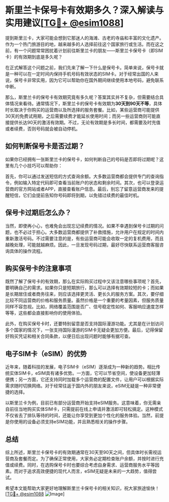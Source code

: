 # 斯里兰卡保号卡有效期多久？深入解读与实用建议[[TG💪+ @esim1088](https://t.me/s/esim1088)]

提到斯里兰卡，大家可能会想到它那迷人的海滩、古老的寺庙和丰富的文化遗产。作为一个热门旅游目的地，越来越多的人选择前往这个国家旅行或生活。而在这之前，有一个问题常常困扰着计划前往斯里兰卡的朋友——斯里兰卡保号卡（即SIM卡）的有效期到底是多久呢？

在正式解答这个问题之前，我们先来了解一下什么是保号卡。简单来说，保号卡就是一种可以在一定时间内保持手机号码有效状态的SIM卡。对于经常出国的人来说，保号卡非常实用，因为它可以帮助你在国外期间继续使用本地号码，避免联系中断。

那么，斯里兰卡的保号卡有效期究竟有多久呢？答案其实并不复杂，但需要结合具体情况来看待。通常情况下，斯里兰卡的保号卡有效期为**30天到90天不等**，具体时长取决于你购买的运营商以及所选择的服务套餐。比如，某些运营商可能提供30天的免费试用期，之后需要续费才能延长使用时间；而另一些运营商则可能直接提供长达90天的激活有效期。不过，无论有效期是多长时间，都需要及时充值或者续费，否则号码就会被自动停机。

## 如何判断保号卡是否过期？

如果你已经拥有一张斯里兰卡的保号卡，如何判断自己的号码是否即将过期呢？这里有几个小技巧可以帮助你：

首先，你可以通过发送短信的方式查询余额。大多数运营商都会提供专门的查询指令，例如输入特定代码即可查看当前账户的状态和剩余时间。其次，也可以登录运营商的官方网站或者APP，直接查看账户信息。最后，别忘了留意运营商发来的提醒短信，它们会提前告知你号码即将到期，以免错过续费的最佳时机。

## 保号卡过期后怎么办？

当然，即使再小心，也难免会出现忘记续费的情况。如果不幸遇到保号卡过期的问题，也不必过于担心。大多数运营商都提供了补救措施，允许用户在规定的时间内重新激活号码。不过需要注意的是，有些运营商可能会收取一定的复机费用，而且越晚处理，可能就越麻烦。因此，一旦发现号码过期，最好尽快联系运营商客服咨询具体的操作流程。

## 购买保号卡的注意事项

既然了解了保号卡的有效期，那么在实际购买过程中又该注意哪些事项呢？首先，要明确自己的需求。如果你只是短期旅行，那么可以选择有效期较短的卡；而如果是长期居住或者商务往来，则应该选择更灵活、更长久的服务方案。其次，要仔细比较不同运营商的价格和服务质量。虽然价格是一个重要的考量因素，但服务质量同样不容忽视。比如，网络覆盖范围是否广、信号稳定性如何、客服响应速度怎样等等，这些都会直接影响你的使用体验。

此外，在购买保号卡时，还要特别留意是否支持国际漫游功能。尤其是在计划访问多个国家的情况下，一张支持国际漫游的SIM卡无疑会更加方便。最后，记得保留好购买凭证和相关合同条款，以便日后出现问题时能够有据可查。

## 电子SIM卡（eSIM）的优势

近年来，随着科技的发展，电子SIM卡（eSIM）逐渐成为一种新的趋势。相比传统实体SIM卡，eSIM具有诸多优势。一方面，它可以节省空间，使设备更加轻薄便携；另一方面，它还支持同时加载多个运营商的配置文件，让用户可以根据实际需求随时切换网络。对于经常往返于国内外的朋友来说，eSIM无疑是一种非常便捷的选择。

以斯里兰卡为例，目前已有部分运营商开始支持eSIM服务。这意味着，你无需亲自前往当地购买实体SIM卡，只需提前在线上申请并激活即可轻松搞定。这种模式不仅省去了排队等待的时间，还能让你享受到更加个性化的服务体验。当然，前提是你使用的设备必须支持eSIM功能，并且熟悉相关的操作步骤。

## 总结

综上所述，斯里兰卡保号卡的有效期通常在30天至90天之间，但具体时长需视运营商及套餐而定。为了确保正常使用，大家务必定期检查账户余额，并按时进行充值或续费。同时，在选购保号卡时也要综合考虑自身需求、运营商服务水平等因素。而对于追求高效便捷的现代人而言，eSIM无疑是未来的一大趋势，值得尝试。

希望本文能帮助大家更好地理解斯里兰卡保号卡的相关知识，祝大家旅途愉快！[[TG💪+ @esim1088](https://t.me/s/esim1088) ![Image](https://i.postimg.cc/4NQfJmqS/Snipaste-2025-05-13-00-14-12.png)]